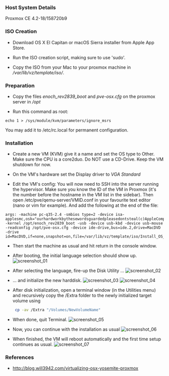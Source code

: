 ### Host System Details

Proxmox CE 4.2-18/158720b9

### ISO Creation

* Download OS X El Capitan or macOS Sierra installer from Apple App Store.

* Run the ISO creation script, making sure to use 'sudo'.

* Copy the ISO from your Mac to your proxmox machine in _/var/lib/vz/template/iso/_.

### Preparation

* Copy the files _enoch_rev2839_boot_ and _pve-osx.cfg_ on the proxmox server in _/opt_

* Run this command as root:
```
echo 1 > /sys/module/kvm/parameters/ignore_msrs
```
You may add it to /etc/rc.local for permanent configuration.

### Installation

* Create a new VM (KVM) give it a name and set the OS type to Other. Make sure the CPU is a core2duo. Do NOT use a CD-Drive. Keep the VM shutdown for now.

* On the VM's hardware set the Display driver to _VGA Standard_

* Edit the VM's config:
You will now need to SSH into the server running the hypervisor.
Make sure you know the ID of the VM in Proxmox (it's the number before the hostname in the VM list in the sidebar). Then open /etc/pve/qemu-server/VMID.conf in your favourite text editor (nano or vim for example).
And add the following at the end of the file:
```
args: -machine pc-q35-2.4 -smbios type=2 -device isa-applesmc,osk="ourhardworkbythesewordsguardedpleasedontsteal(c)AppleComputerInc" -kernel /opt/enoch_rev2839_boot -usb -device usb-kbd -device usb-mouse -readconfig /opt/pve-osx.cfg -device ide-drive,bus=ide.2,drive=MacDVD -drive id=MacDVD,if=none,snapshot=on,file=/var/lib/vz/template/iso/Install_OS_X_10.11.6_El_Capitan.iso
```

* Then start the machine as usual and hit return in the console window.

* After booting, the initial language selection should show up.
![screenshot_01](https://cloud.githubusercontent.com/assets/731252/17645877/5136b1ac-61b2-11e6-8d90-29f5cc11ae01.png)

* After selecting the language, fire-up the Disk Utility ...
![screenshot_02](https://cloud.githubusercontent.com/assets/731252/17645881/513b6918-61b2-11e6-91f2-026d953cbe0b.png)

* ... and initialize the new harddisk.
![screenshot_03](https://cloud.githubusercontent.com/assets/731252/17645878/51373d48-61b2-11e6-8740-69c86bf92d31.png)
![screenshot_04](https://cloud.githubusercontent.com/assets/731252/17645879/513ae704-61b2-11e6-9a54-109c37132783.png)

* After disk initialization, open a terminal window (in the Utilities menu) and recursively copy the /Extra folder
  to the newly initialized target volume using
  ```bash
   cp -av /Extra "/Volumes/NewVolumeName"
  ```
* When done, quit Terminal.
![screenshot_05](https://cloud.githubusercontent.com/assets/731252/17645876/5136ad6a-61b2-11e6-84cd-cb7851119292.png)

* Now, you can continue with the installation as usual
![screenshot_06](https://cloud.githubusercontent.com/assets/731252/17645880/513b2c3c-61b2-11e6-889c-3e4f5a0612ca.png)

* When finished, the VM will reboot automatically and the first time setup continues as usual.
![screenshot_07](https://cloud.githubusercontent.com/assets/731252/17645882/51517a50-61b2-11e6-8bb5-70c810d80b2b.png)

### References

* http://blog.will3942.com/virtualizing-osx-yosemite-proxmox
